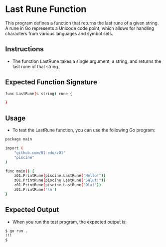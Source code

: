 # Last Rune Function

This program defines a function that returns the last rune of a given string. A rune in Go represents a Unicode code point, which allows for handling characters from various languages and symbol sets.

## Instructions

* The function LastRune takes a single argument, a string, and returns the last rune of that string.

## Expected Function Signature

```bash
func LastRune(s string) rune {

}
```
## Usage

* To test the LastRune function, you can use the following Go program:

```bash
package main

import (
	"github.com/01-edu/z01"
	"piscine"
)

func main() {
	z01.PrintRune(piscine.LastRune("Hello!"))
	z01.PrintRune(piscine.LastRune("Salut!"))
	z01.PrintRune(piscine.LastRune("Ola!"))
	z01.PrintRune('\n')
}
```

## Expected Output

* When you run the test program, the expected output is:

```bash
$ go run .
!!!
$
```